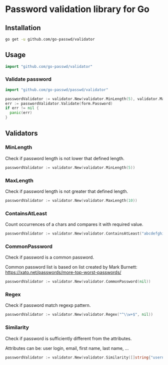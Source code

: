# Password validation library for Go

## Installation

~~~sh
go get -u github.com/go-passwd/validator
~~~

## Usage

~~~go
import "github.com/go-passwd/validator"
~~~

### Validate password

~~~go
import "github.com/go-passwd/passwd/validator"

passwordValidator := validator.New(validator.MinLength(5), validator.MaxLength(10))
err := passwordValidator.Validate(form.Password)
if err != nil {
  panic(err)
}
~~~

## Validators

### MinLength

Check if password length is not lower that defined length.

~~~go
passwordValidator := validator.New(validator.MinLength(5))
~~~

### MaxLength

Check if password length is not greater that defined length.

~~~go
passwordValidator := validator.New(validator.MaxLength(10))
~~~

### ContainsAtLeast

Count occurrences of a chars and compares it with required value.

~~~go
passwordValidator := validator.New(validator.ContainsAtLeast("abcdefghijklmnopqrstuvwxyz", 5)
~~~

### CommonPassword

Check if password is a common password.

Common password list is based on list created by Mark Burnett: https://xato.net/passwords/more-top-worst-passwords/

~~~go
passwordValidator := validator.New(validator.CommonPassword(nil))
~~~

### Regex

Check if password match regexp pattern.

~~~go
passwordValidator := validator.New(validator.Regex("^\\w+$", nil))
~~~

### Similarity

Check if password is sufficiently different from the attributes.

Attributes can be: user login, email, first name, last name, …

~~~go
passwordValidator := validator.New(validator.Similarity([]string{"username", "username@example.com"}], nil, nil))
~~~
